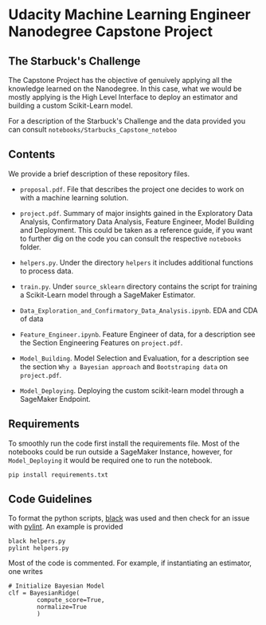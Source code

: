 # Udacity Machine Learning Engineer Nanodegree Capstone Project 

## The Starbuck's Challenge 

The Capstone Project has the objective of genuively applying all the knowledge learned on the Nanodegree. In this case, what we would be mostly applying is the High Level Interface to deploy an estimator and building a custom Scikit-Learn model. 

For a description of the Starbuck's Challenge and the data provided you can consult `notebooks/Starbucks_Capstone_noteboo`

## Contents 

We provide a brief description of these repository files. 

* `proposal.pdf`. File that describes the project one decides to work on with a machine learning solution. 

* `project.pdf`. Summary of major insights gained in the Exploratory Data Analysis, Confirmatory Data Analysis, Feature Engineer, Model Building and Deployment. This could be taken as a reference guide, if you want to further dig on the code you can consult the respective `notebooks` folder. 

* `helpers.py`. Under the directory `helpers` it includes additional functions to process data. 

* `train.py`. Under `source_sklearn` directory contains the script for training a Scikit-Learn model through a SageMaker Estimator. 

* `Data_Exploration_and_Confirmatory_Data_Analysis.ipynb`. EDA and CDA of data 

* `Feature_Engineer.ipynb`. Feature Engineer of data, for a description see the Section Engineering Features on `project.pdf`. 

* `Model_Building`. Model Selection and Evaluation, for a description see the section `Why a Bayesian approach` and `Bootstraping data` on `project.pdf`. 

* `Model_Deploying`. Deploying the custom scikit-learn model through a SageMaker Endpoint. 

## Requirements

To smoothly run the code first install the requirements file. Most of the notebooks could be run outside a SageMaker Instance, however, for `Model_Deploying` it would be required one to run the notebook.   

`pip install requirements.txt`

## Code Guidelines

To format the python scripts, [black](https://github.com/psf/black) was used and then check for an issue with [pylint](https://pypi.org/project/pylint/). An example is provided

```
black helpers.py 
pylint helpers.py
```

Most of the code is commented. For example, if instantiating an estimator, one writes

```
# Initialize Bayesian Model
clf = BayesianRidge(
        compute_score=True, 
        normalize=True
        )
``` 

        